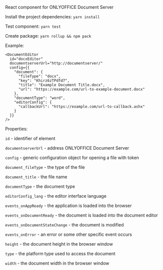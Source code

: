 React component for ONLYOFFICE Document Server

Install the project dependencies:
`yarn install`

Test component:
`yarn test`

Create package:
`yarn rollup && npm pack`

Example:
```
<DocumentEditor
  id="docxEditor"
  documentserverUrl="http://documentserver/"
  config={{
    "document": {
      "fileType": "docx",
      "key": "Khirz6zTPdfd7",
      "title": "Example Document Title.docx",
      "url": "https://example.com/url-to-example-document.docx"
    },
    "documentType": "word",
    "editorConfig": {
      "callbackUrl": "https://example.com/url-to-callback.ashx"
    }
  }}
/>
```

Properties:

`id` - identifier of element

`documentserverUrl` - address ONLYOFFICE Document Server

`config` - generic configuration object for opening a file with token

`document_fileType` - the type of the file

`document_title` - the file name

`documentType` - the document type

`editorConfig_lang` - the editor interface language

`events_onAppReady` - the application is loaded into the browser

`events_onDocumentReady` - the document is loaded into the document editor

`events_onDocumentStateChange` - the document is modified

`events_onError` - an error or some other specific event occurs

`height` - the document height in the browser window

`type` - the platform type used to access the document

`width` - the document width in the browser window
